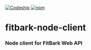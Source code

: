 [![Codeship](https://img.shields.io/codeship/374e2e30-8e98-0134-d2c3-1aa5e186178e.svg?style=flat-square)](https://app.codeship.com/projects/185305)
[![npm](https://img.shields.io/npm/v/fitbark-node-client.svg?style=flat-square)](https://www.npmjs.com/package/fitbark-node-client)
# fitbark-node-client

### Node client for FitBark Web API
